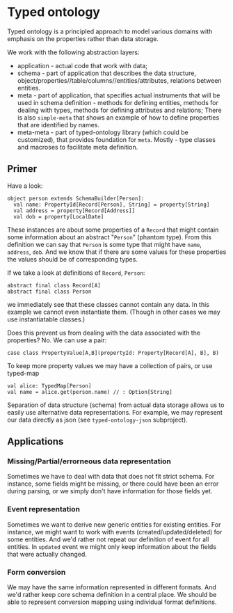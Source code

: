 Typed ontology
==============

Typed ontology is a principled approach to model various domains with emphasis on the properties rather than data storage.

We work with the following abstraction layers:
- application - actual code that work with data;
- schema - part of application that describes the data structure, object/properties//table/columns//entities/attributes, relations between entities.
- meta - part of application, that specifies actual instruments that
will be used in schema definition - methods for defining entities, methods for dealing with types, methods for defining attributes and relations; There is also `simple-meta` that shows an example of how to define properties that are identified by names.
- meta-meta - part of typed-ontology library (which could be customized), that provides foundation for `meta`. Mostly - type classes and macroses 
to facilitate meta definition.

## Primer

Have a look:

    object person extends SchemaBuilder[Person]:
      val name: PropertyId[Record[Person], String] = property[String]
      val address = property[Record[Address]]
      val dob = property[LocalDate]

These instances are about some properties of a `Record` that might contain some information about 
an abstract "`Person`" (phantom type). From this definition we can say that `Person` is some type
that might have `name`, `address`, `dob`. And we know that if there are some values for these 
properties the values should be of corresponding types.
 
If we take a look at definitions of `Record`, `Person`:

    abstract final class Record[A]
    abstract final class Person

we immediately see that these classes cannot contain any data. In this example we cannot even 
instantiate them. (Though in other cases we may use instantiatable classes.)
 
Does this prevent us from dealing with the data associated with the properties? No. 
We can use a pair:
 
    case class PropertyValue[A,B](propertyId: Property[Record[A], B], B)

To keep more property values we may have a collection of pairs, or use typed-map

    val alice: TypedMap[Person]
    val name = alice.get(person.name) // : Option[String]

Separation of data structure (schema) from actual data storage allows us to easily use 
alternative data representations. For example, we may represent our data directly
as json (see `typed-ontology-json` subproject).

## Applications

### Missing/Partial/errorneous data representation

Sometimes we have to deal with data that does not fit strict schema. For instance, some fields might 
be missing, or there could have been an error during parsing, or we simply don't have information for those fields yet.

### Event representation

Sometimes we want to derive new generic entities for existing entities. For instance, 
we might want to work with events (created/updated/deleted) for some entities.
And we'd rather not repeat our definition of event for all entities. 
In `updated` event we might only keep information about the fields that were actually changed.

### Form conversion

We may have the same information represented in different formats. 
And we'd rather keep core schema definition in a central place.
We should be able to represent conversion mapping using individual format definitions.
